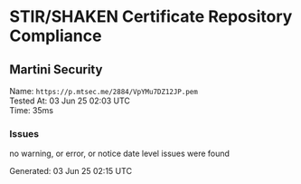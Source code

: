 # STIR/SHAKEN Certificate Repository Compliance

## Martini Security

Name: `https://p.mtsec.me/2884/VpYMu7DZ12JP.pem`\
Tested At: 03 Jun 25 02:03 UTC\
Time: 35ms

### Issues

no warning, or error, or notice date level issues were found

Generated: 03 Jun 25 02:15 UTC